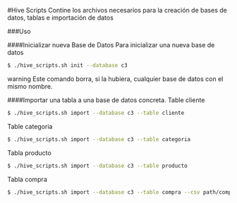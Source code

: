 #Hive Scripts
Contine los archivos necesarios para la creación de bases de datos, tablas e importación de datos

###Uso

####Inicializar nueva Base de Datos
Para inicializar una nueva base de datos
```bash
$ ./hive_scripts.sh init --database c3
```

warning 
Este comando borra, si la hubiera, cualquier base de datos con el mismo nombre.

####Importar una tabla a una base de datos concreta.
Table cliente
```bash
$ ./hive_scripts.sh import --database c3 --table cliente
```
Table categoria
```bash
$ ./hive_scripts.sh import --database c3 --table categoria
```
Tabla producto
```bash
$ ./hive_scripts.sh import --database c3 --table producto
```
Tabla compra
```bash
$ ./hive_scripts.sh import --database c3 --table compra --csv path/compra.csv
```
